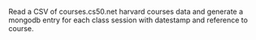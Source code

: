 Read a CSV of courses.cs50.net harvard courses data and generate a mongodb entry for each class session with datestamp and reference to course.
